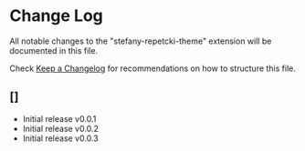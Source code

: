 # Change Log

All notable changes to the "stefany-repetcki-theme" extension will be documented in this file.

Check [Keep a Changelog](http://keepachangelog.com/) for recommendations on how to structure this file.

## []

- Initial release v0.0.1
- Initial release v0.0.2
- Initial release v0.0.3
